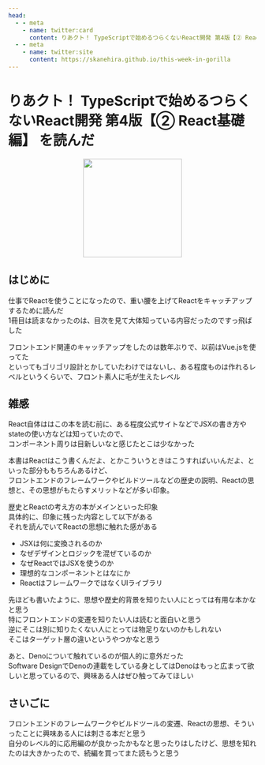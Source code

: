 ```yaml
---
head:
  - - meta
    - name: twitter:card
      content: りあクト！ TypeScriptで始めるつらくないReact開発 第4版【② React基礎編】 を読んだ
  - - meta
    - name: twitter:site
      content: https://skanehira.github.io/this-week-in-gorilla
---
```


# りあクト！ TypeScriptで始めるつらくないReact開発 第4版【② React基礎編】 を読んだ

<a href="https://oukayuka.booth.pm/items/2368019" target="_blank">
  <div align="center">
    <img src="https://booth.pximg.net/a6bb6149-3c80-4a32-af82-d43ef5505047/i/2368019/c9f43e45-c909-4424-a625-c8c4e9b25130.png" width=200>
  </div>
</a>

## はじめに
仕事でReactを使うことになったので、重い腰を上げてReactをキャッチアップするために読んだ  
1冊目は読まなかったのは、目次を見て大体知っている内容だったのですっ飛ばした  

フロントエンド関連のキャッチアップをしたのは数年ぶりで、以前はVue.jsを使ってた  
といってもゴリゴリ設計とかしていたわけではないし、ある程度ものは作れるレベルというくらいで、フロント素人に毛が生えたレベル  

## 雑感
React自体ははこの本を読む前に、ある程度公式サイトなどでJSXの書き方やstateの使い方などは知っていたので、  
コンポーネント周りは目新しいなと感じたとこは少なかった

本書はReactはこう書くんだよ、とかこういうときはこうすればいいんだよ、といった部分ももちろんあるけど、  
フロントエンドのフレームワークやビルドツールなどの歴史の説明、Reactの思想と、その思想がもたらすメリットなどが多い印象。

歴史とReactの考え方の本がメインといった印象  
具体的に、印象に残った内容として以下がある  
それを読んでいてReactの思想に触れた感がある  

- JSXは何に変換されるのか
- なぜデザインとロジックを混ぜているのか
- なぜReactではJSXを使うのか
- 理想的なコンポーネントとはなにか
- ReactはフレームワークではなくUIライブラリ

先ほども書いたように、思想や歴史的背景を知りたい人にとっては有用な本かなと思う  
特にフロントエンドの変遷を知りたい人は読むと面白いと思う  
逆にそこは別に知りたくない人にとっては物足りないのかもしれない  
そこはターゲット層の違いというやつかなと思う  

あと、Denoについて触れているのが個人的に意外だった  
Software DesignでDenoの連載をしている身としてはDenoはもっと広まって欲しいと思っているので、興味ある人はぜひ触ってみてほしい  

## さいごに
フロントエンドのフレームワークやビルドツールの変遷、Reactの思想、そういったことに興味ある人には刺さる本だと思う  
自分のレベル的に応用編のが良かったかもなと思ったりはしたけど、思想を知れたのは大きかったので、続編を買ってまた読もうと思う  
